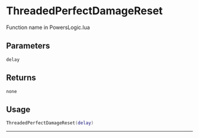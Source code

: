 # ThreadedPerfectDamageReset
Function name in PowersLogic.lua
## Parameters
`delay`
## Returns
`none`
## Usage
```lua
ThreadedPerfectDamageReset(delay)
```
---
